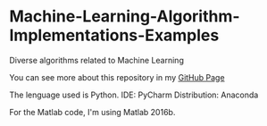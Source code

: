 # Machine-Learning-Algorithm-Implementations-Examples
Diverse algorithms related to Machine Learning

You can see more about this repository in my [GitHub Page](https://danaluz.github.io/)

The lenguage used is Python.
IDE:  PyCharm
Distribution: Anaconda

For the Matlab code, I'm using Matlab 2016b.
